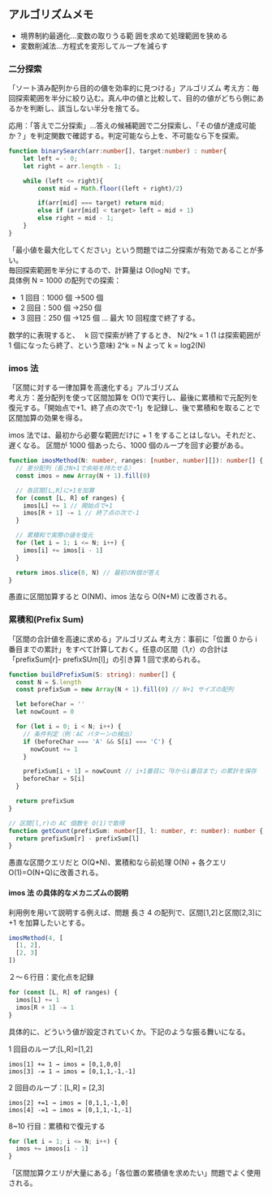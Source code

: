 ## アルゴリズムメモ

- 境界制約最適化...変数の取りうる範 囲を求めて処理範囲を狭める
- 変数削減法...方程式を変形してループを減らす

### 二分探索

「ソート済み配列から目的の値を効率的に見つける」アルゴリズム
考え方：毎回探索範囲を半分に絞り込む。真ん中の値と比較して、目的の値がどちら側にあるかを判断し、該当しない半分を捨てる。

応用：「答えで二分探索」...答えの候補範囲で二分探索し、「その値が達成可能か？」を判定関数で確認する。判定可能なら上を、不可能なら下を探索。

```typescript
function binarySearch(arr:number[], target:number) : number{
    let left = - 0;
    let right = arr.length - 1;

    while (left <= right){
        const mid = Math.floor((left + right)/2)

        if(arr[mid] === target) return mid;
        else if (arr[mid] < target> left = mid + 1)
        else right = mid - 1;
    }
}

```

「最小値を最大化してください」という問題では二分探索が有効であることが多い。  
毎回探索範囲を半分にするので、計算量は O(logN) です。  
具体例
N = 1000 の配列での探索：

- 1 回目：1000 個 →500 個
- 2 回目：500 個 →250 個
- 3 回目：250 個 →125 個
  ... 最大 10 回程度で終了する。

数学的に表現すると、　 k 回で探索が終了するとき、 N/2^k = 1 (1 は探索範囲が 1 個になったら終了、という意味)
2^k = N
よって
k = log2(N)

### imos 法

「区間に対する一律加算を高速化する」アルゴリズム  
考え方：差分配列を使って区間加算を O(1)で実行し、最後に累積和で元配列を復元する。「開始点で+1、終了点の次で-1」を記録し、後で累積和を取ることで区間加算の効果を得る。

imos 法では、最初から必要な範囲だけに + 1 をすることはしない。それだと、遅くなる。
区間が 1000 個あったら、1000 個のループを回す必要がある。

```typescript
function imosMethod(N: number, ranges: [number, number][]): number[] {
  // 差分配列（長さN+1で余裕を持たせる）
  const imos = new Array(N + 1).fill(0)

  // 各区間[L,R]に+1を加算
  for (const [L, R] of ranges) {
    imos[L] += 1 // 開始点で+1
    imos[R + 1] -= 1 // 終了点の次で-1
  }

  // 累積和で実際の値を復元
  for (let i = 1; i <= N; i++) {
    imos[i] += imos[i - 1]
  }

  return imos.slice(0, N) // 最初のN個が答え
}
```

愚直に区間加算すると O(NM)、imos 法なら O(N+M) に改善される。

### 累積和(Prefix Sum)

「区間の合計値を高速に求める」アルゴリズム
考え方：事前に「位置 0 から i 番目までの累計」をすべて計算しておく。任意の区間（1,r）の合計は
「prefixSum[r]- prefixSUm[l]」の引き算 1 回で求められる。

```typescript
function buildPrefixSum(S: string): number[] {
  const N = S.length
  const prefixSum = new Array(N + 1).fill(0) // N+1 サイズの配列

  let beforeChar = ''
  let nowCount = 0

  for (let i = 0; i < N; i++) {
    // 条件判定（例：AC パターンの検出）
    if (beforeChar === 'A' && S[i] === 'C') {
      nowCount += 1
    }

    prefixSum[i + 1] = nowCount // i+1番目に「0からi番目まで」の累計を保存
    beforeChar = S[i]
  }

  return prefixSum
}

// 区間[l,r)の AC 個数を O(1)で取得
function getCount(prefixSum: number[], l: number, r: number): number {
  return prefixSum[r] - prefixSum[l]
}
```

愚直な区間クエリだと O(Q\*N)、累積和なら前処理 O(N) + 各クエリ O(1)=O(N+Q)に改善される。

#### imos 法 の具体的なメカニズムの説明

利用例を用いて説明する例えば、問題
長さ 4 の配列で、区間[1,2]と区間[2,3]に+1 を加算したいとする。

```typescript
imosMethod(4, [
  [1, 2],
  [2, 3]
])
```

２～６行目：変化点を記録

```typescript
for (const [L, R] of ranges) {
  imos[L] += 1
  imos[R + 1] -= 1
}
```

具体的に、どういう値が設定されていくか。下記のような振る舞いになる。

1 回目のループ:[L,R]=[1,2]

```
imos[1] += 1 → imos = [0,1,0,0]
imos[3] -= 1 → imos = [0,1,1,-1,-1]
```

2 回目のループ：[L,R] = [2,3]

```
imos[2] +=1 → imos = [0,1,1,-1,0]
imos[4] -=1 → imos = [0,1,1,-1,-1]
```

8~10 行目：累積和で復元する

```typescript
for (let i = 1; i <= N; i++) {
  imos += imoos[i - 1]
}
```

「区間加算クエリが大量にある」「各位置の累積値を求めたい」問題でよく使用される。

